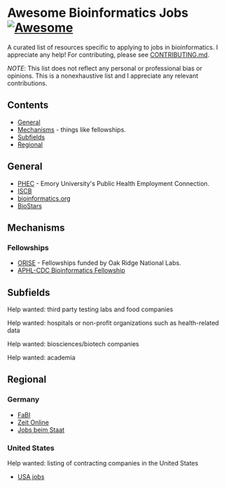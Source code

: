 <!--lint disable awesome-git-repo-age-->
# Awesome Bioinformatics Jobs [![Awesome](https://awesome.re/badge.svg)](https://awesome.re)

A curated list of resources specific to applying to jobs in bioinformatics.
I appreciate any help! For contributing, please see [CONTRIBUTING.md](CONTRIBUTING.md).

_NOTE_: This list does not reflect any personal or professional bias or opinions. This is a nonexhaustive list and I appreciate any relevant contributions.

## Contents

* [General](#general)
* [Mechanisms](#mechanisms) - things like fellowships.
* [Subfields](#subfields)
* [Regional](#regional)

## General

* [PHEC](https://apps.sph.emory.edu/PHEC) - Emory University's Public Health Employment Connection.
* [ISCB](https://www.iscb.org/iscb-careers-job-database)
* [bioinformatics.org](https://www.bioinformatics.org/jobs)
* [BioStars](https://www.biostars.org/t/jobs)

## Mechanisms

### Fellowships

* [ORISE](https://orise.orau.gov/cdc) - Fellowships funded by Oak Ridge National Labs.
* [APHL-CDC Bioinformatics Fellowship](https://www.aphl.org/fellowships/pages/bioinformatics.aspx)

## Subfields

Help wanted: third party testing labs and food companies

Help wanted: hospitals or non-profit organizations such as health-related data

Help wanted: biosciences/biotech companies

Help wanted: academia

## Regional

### Germany

* [FaBI](https://bioinformatik.de/)
* [Zeit Online](http://jobs.zeit.de)
* [Jobs beim Staat](https://www.jobs-beim-staat.de)

### United States

Help wanted: listing of contracting companies in the United States


* [USA jobs](https://www.usajobs.gov)

